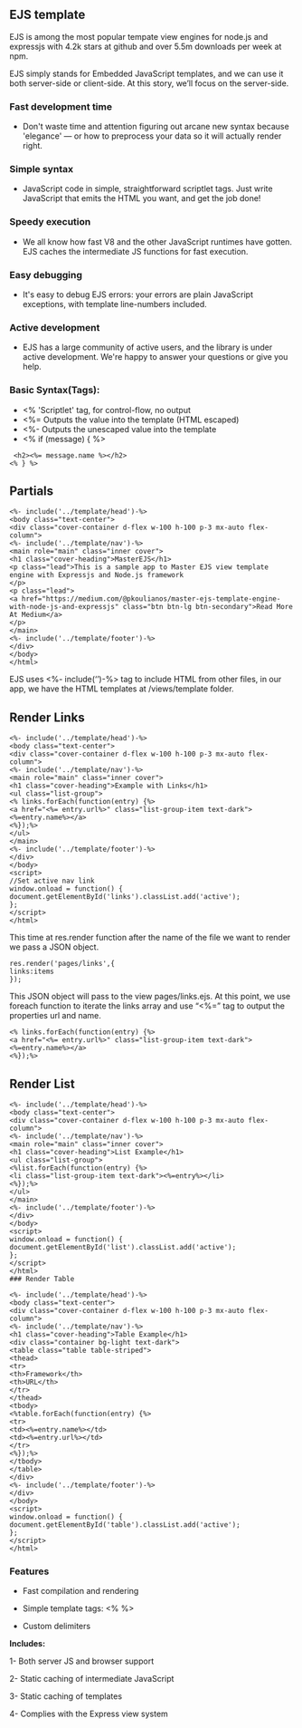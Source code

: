 ## EJS template
EJS is among the most popular tempate view engines for node.js and expressjs with 4.2k stars at github and over 5.5m downloads per week at npm.

EJS simply stands for Embedded JavaScript templates, and we can use it both server-side or client-side. At this story, we’ll focus on the server-side.

### Fast development time

* Don't waste time and attention figuring out arcane new syntax because 'elegance' — or how to preprocess your data so it will actually render right.

### Simple syntax

* JavaScript code in simple, straightforward scriptlet tags. Just write JavaScript that emits the HTML you want, and get the job done!

### Speedy execution

* We all know how fast V8 and the other JavaScript runtimes have gotten. EJS caches the intermediate JS functions for fast execution.

### Easy debugging

* It's easy to debug EJS errors: your errors are plain JavaScript exceptions, with template line-numbers included.

### Active development

* EJS has a large community of active users, and the library is under active development. We're happy to answer your questions or give you help.

### Basic Syntax(Tags):
* <% 'Scriptlet' tag, for control-flow, no output
* <%= Outputs the value into the template (HTML escaped)
* <%- Outputs the unescaped value into the template
* <% if (message) { %>
```
 <h2><%= message.name %></h2>
<% } %>
```
## Partials
```
<%- include('../template/head')-%>
<body class="text-center">
<div class="cover-container d-flex w-100 h-100 p-3 mx-auto flex-column">
<%- include('../template/nav')-%>
<main role="main" class="inner cover">
<h1 class="cover-heading">MasterEJS</h1>
<p class="lead">This is a sample app to Master EJS view template engine with Expressjs and Node.js framework
</p>
<p class="lead">
<a href="https://medium.com/@pkoulianos/master-ejs-template-engine-with-node-js-and-expressjs" class="btn btn-lg btn-secondary">Read More At Medium</a>
</p>
</main>
<%- include('../template/footer')-%>
</div>
</body>
</html>
```
EJS uses <%- include(‘’)-%> tag to include HTML from other files, in our app, we have the HTML templates at /views/template folder.

## Render Links
```
<%- include('../template/head')-%>
<body class="text-center">
<div class="cover-container d-flex w-100 h-100 p-3 mx-auto flex-column">
<%- include('../template/nav')-%>
<main role="main" class="inner cover">
<h1 class="cover-heading">Example with Links</h1>
<ul class="list-group">
<% links.forEach(function(entry) {%>
<a href="<%= entry.url%>" class="list-group-item text-dark"><%=entry.name%></a>
<%});%>
</ul>
</main>
<%- include('../template/footer')-%>
</div>
</body>
<script>
//Set active nav link
window.onload = function() {
document.getElementById('links').classList.add('active');
};
</script>
</html>
```
This time at res.render function after the name of the file we want to render we pass a JSON object.
```
res.render('pages/links',{
links:items
});
```
This JSON object will pass to the view pages/links.ejs. At this point, we use foreach function to iterate the links array and use “<%=” tag to output the properties url and name.
```
<% links.forEach(function(entry) {%>
<a href="<%= entry.url%>" class="list-group-item text-dark"><%=entry.name%></a>
<%});%>
```
## Render List
```
<%- include('../template/head')-%>
<body class="text-center">
<div class="cover-container d-flex w-100 h-100 p-3 mx-auto flex-column">
<%- include('../template/nav')-%>
<main role="main" class="inner cover">
<h1 class="cover-heading">List Example</h1>
<ul class="list-group">
<%list.forEach(function(entry) {%>
<li class="list-group-item text-dark"><%=entry%></li>
<%});%>
</ul>
</main>
<%- include('../template/footer')-%>
</div>
</body>
<script>
window.onload = function() {
document.getElementById('list').classList.add('active');
};
</script>
</html>
### Render Table
```
```
<%- include('../template/head')-%>
<body class="text-center">
<div class="cover-container d-flex w-100 h-100 p-3 mx-auto flex-column">
<%- include('../template/nav')-%>
<h1 class="cover-heading">Table Example</h1>
<div class="container bg-light text-dark">
<table class="table table-striped">
<thead>
<tr>
<th>Framework</th>
<th>URL</th>
</tr>
</thead>
<tbody>
<%table.forEach(function(entry) {%>
<tr>
<td><%=entry.name%></td>
<td><%=entry.url%></td>
</tr>
<%});%>
</tbody>
</table>
</div>
<%- include('../template/footer')-%>
</div>
</body>
<script>
window.onload = function() {
document.getElementById('table').classList.add('active');
};
</script>
</html>
```

### Features

* Fast compilation and rendering

* Simple template tags: <% %>

* Custom delimiters

**Includes:**

1- Both server JS and browser support

2- Static caching of intermediate JavaScript

3- Static caching of templates

4- Complies with the Express view system